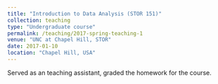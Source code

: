 ```yaml
---
title: "Introduction to Data Analysis (STOR 151)"
collection: teaching
type: "Undergraduate course"
permalink: /teaching/2017-spring-teaching-1
venue: "UNC at Chapel Hill, STOR"
date: 2017-01-10
location: "Chapel Hill, USA"
---
```


Served as an teaching assistant, graded the homework for the course.

